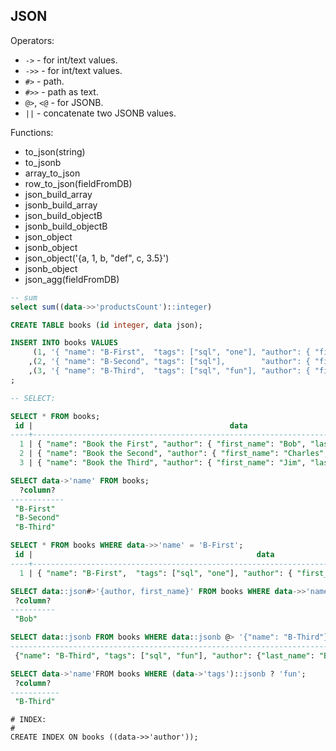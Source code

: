 JSON
-

Operators:

* `->` - for int/text values.
* `->>` - for int/text values.
* `#>` - path.
* `#>>` - path as text.
* `@>`, `<@` - for JSONB.
* `||` - concatenate two JSONB values.

Functions:

* to_json(string)
* to_jsonb
* array_to_json
* row_to_json(fieldFromDB)
* json_build_array
* jsonb_build_array
* json_build_objectB
* jsonb_build_objectB
* json_object
* jsonb_object
* json_object('{a, 1, b, "def", c, 3.5}')
* jsonb_object
* json_agg(fieldFromDB)

````sql
-- sum
select sum((data->>'productsCount')::integer)
````

````sql
CREATE TABLE books (id integer, data json);

INSERT INTO books VALUES
     (1, '{ "name": "B-First",  "tags": ["sql", "one"], "author": { "first_name": "Bob", "last_name": "White" } }')
    ,(2, '{ "name": "B-Second", "tags": ["sql"],        "author": { "first_name": "Charles", "last_name": "Xavier" } }')
    ,(3, '{ "name": "B-Third",  "tags": ["sql", "fun"], "author": { "first_name": "Jim", "last_name": "Brown" } }')
;
````

````sql
-- SELECT:

SELECT * FROM books;
 id |                                            data
----+---------------------------------------------------------------------------------------------
  1 | { "name": "Book the First", "author": { "first_name": "Bob", "last_name": "White" } }
  2 | { "name": "Book the Second", "author": { "first_name": "Charles", "last_name": "Xavier" } }
  3 | { "name": "Book the Third", "author": { "first_name": "Jim", "last_name": "Brown" } }

SELECT data->'name' FROM books;
  ?column?
------------
 "B-First"
 "B-Second"
 "B-Third"

SELECT * FROM books WHERE data->>'name' = 'B-First';
 id |                                                  data
----+---------------------------------------------------------------------------------------------------------
  1 | { "name": "B-First",  "tags": ["sql", "one"], "author": { "first_name": "Bob", "last_name": "White" } }

SELECT data::json#>'{author, first_name}' FROM books WHERE data->>'name' = 'B-First';
 ?column?
----------
 "Bob"

SELECT data::jsonb FROM books WHERE data::jsonb @> '{"name": "B-Third"}';
----------------------------------------------------------------------------------------------------
 {"name": "B-Third", "tags": ["sql", "fun"], "author": {"last_name": "Brown", "first_name": "Jim"}}

SELECT data->'name'FROM books WHERE (data->'tags')::jsonb ? 'fun';
 ?column?
-----------
 "B-Third"
````

````
# INDEX:
# 
CREATE INDEX ON books ((data->>'author'));
````
